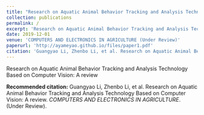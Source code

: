 ```yaml
---
title: "Research on Aquatic Animal Behavior Tracking and Analysis Technology Based on Computer Vision: A review"
collection: publications
permalink: /
excerpt: 'Research on Aquatic Animal Behavior Tracking and Analysis Technology Based on Computer Vision: A review.'
date: 2019-12-01
venue: 'COMPUTERS AND ELECTRONICS IN AGRICULTURE (Under Review)'
paperurl: 'http://ayameyao.github.io/files/paper1.pdf'
citation: 'Guangyao Li, Zhenbo Li, et al. Research on Aquatic Animal Behavior Tracking and Analysis Technology Based on Computer Vision: A review. <i>COMPUTERS AND ELECTRONICS IN AGRICULTURE</i>. (Under Review).'
---
```


Research on Aquatic Animal Behavior Tracking and Analysis Technology Based on Computer Vision: A review

**Recommended citation:** Guangyao Li, Zhenbo Li, et al. Research on Aquatic Animal Behavior Tracking and Analysis Technology Based on Computer Vision: A review. <i>COMPUTERS AND ELECTRONICS IN AGRICULTURE</i>. (Under Review).